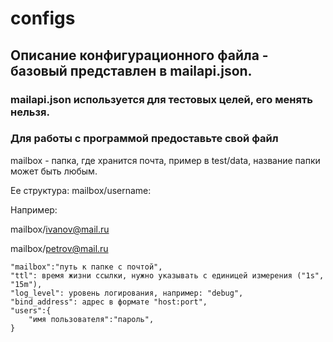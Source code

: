 # configs

## Описание конфигурационного файла - базовый представлен в mailapi.json.
### mailapi.json используется для тестовых целей, его менять нельзя.
### Для работы с программой предоставьте свой файл

 mailbox - папка, где хранится почта, пример в test/data, название папки может быть любым.

 Ее структура: mailbox/username:

 Например:

 mailbox/ivanov@mail.ru

 mailbox/petrov@mail.ru

    "mailbox":"путь к папке с почтой",
    "ttl": время жизни ссылки, нужно указывать с единицей измерения ("1s", "15m"),
    "log_level": уровень логирования, например: "debug",
    "bind_address": адрес в формате "host:port",
    "users":{
        "имя пользователя":"пароль",
    }
